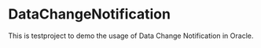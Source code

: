 # DataChangeNotification

This is testproject to demo the usage of Data Change Notification in Oracle.

